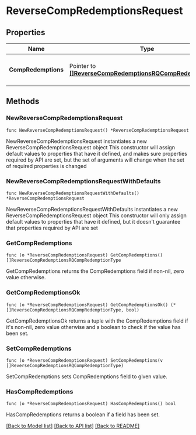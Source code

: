 # ReverseCompRedemptionsRequest

## Properties

Name | Type | Description | Notes
------------ | ------------- | ------------- | -------------
**CompRedemptions** | Pointer to [**[]ReverseCompRedemptionsRQCompRedemptionType**](ReverseCompRedemptionsRQCompRedemptionType.md) | Collection of Complimentary Redemptions for reversal. | [optional] 

## Methods

### NewReverseCompRedemptionsRequest

`func NewReverseCompRedemptionsRequest() *ReverseCompRedemptionsRequest`

NewReverseCompRedemptionsRequest instantiates a new ReverseCompRedemptionsRequest object
This constructor will assign default values to properties that have it defined,
and makes sure properties required by API are set, but the set of arguments
will change when the set of required properties is changed

### NewReverseCompRedemptionsRequestWithDefaults

`func NewReverseCompRedemptionsRequestWithDefaults() *ReverseCompRedemptionsRequest`

NewReverseCompRedemptionsRequestWithDefaults instantiates a new ReverseCompRedemptionsRequest object
This constructor will only assign default values to properties that have it defined,
but it doesn't guarantee that properties required by API are set

### GetCompRedemptions

`func (o *ReverseCompRedemptionsRequest) GetCompRedemptions() []ReverseCompRedemptionsRQCompRedemptionType`

GetCompRedemptions returns the CompRedemptions field if non-nil, zero value otherwise.

### GetCompRedemptionsOk

`func (o *ReverseCompRedemptionsRequest) GetCompRedemptionsOk() (*[]ReverseCompRedemptionsRQCompRedemptionType, bool)`

GetCompRedemptionsOk returns a tuple with the CompRedemptions field if it's non-nil, zero value otherwise
and a boolean to check if the value has been set.

### SetCompRedemptions

`func (o *ReverseCompRedemptionsRequest) SetCompRedemptions(v []ReverseCompRedemptionsRQCompRedemptionType)`

SetCompRedemptions sets CompRedemptions field to given value.

### HasCompRedemptions

`func (o *ReverseCompRedemptionsRequest) HasCompRedemptions() bool`

HasCompRedemptions returns a boolean if a field has been set.


[[Back to Model list]](../README.md#documentation-for-models) [[Back to API list]](../README.md#documentation-for-api-endpoints) [[Back to README]](../README.md)


